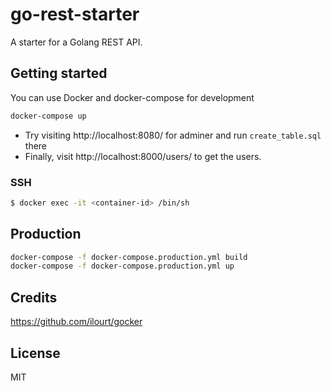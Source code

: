 # go-rest-starter

A starter for a Golang REST API.

## Getting started

You can use Docker and docker-compose for development

```sh
docker-compose up
```

- Try visiting http://localhost:8080/ for adminer and run `create_table.sql` there
- Finally, visit http://localhost:8000/users/ to get the users.

### SSH

```sh
$ docker exec -it <container-id> /bin/sh
```

## Production

```sh
docker-compose -f docker-compose.production.yml build
docker-compose -f docker-compose.production.yml up
```

## Credits

https://github.com/ilourt/gocker

## License

MIT

